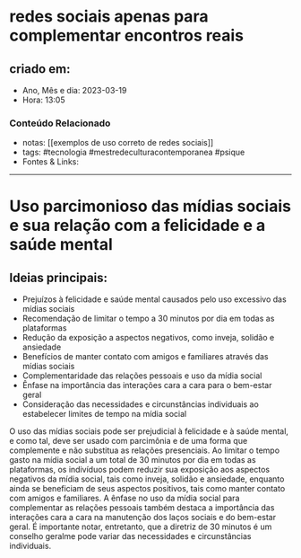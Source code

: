 # redes sociais apenas para complementar encontros reais

## criado em: 

- Ano, Mês e dia: 2023-03-19
- Hora: 13:05

### Conteúdo Relacionado

- notas: [[exemplos de uso correto de redes sociais]]
- tags: #tecnologia #mestredeculturacontemporanea #psique 
- Fontes & Links: 
---

# Uso parcimonioso das mídias sociais e sua relação com a felicidade e a saúde mental

## Ideias principais:

- Prejuízos à felicidade e saúde mental causados pelo uso excessivo das mídias sociais
- Recomendação de limitar o tempo a 30 minutos por dia em todas as plataformas
- Redução da exposição a aspectos negativos, como inveja, solidão e ansiedade
- Benefícios de manter contato com amigos e familiares através das mídias sociais
- Complementaridade das relações pessoais e uso da mídia social
- Ênfase na importância das interações cara a cara para o bem-estar geral
- Consideração das necessidades e circunstâncias individuais ao estabelecer limites de tempo na mídia social

O uso das mídias sociais pode ser prejudicial à felicidade e à saúde mental, e como tal, deve ser usado com parcimônia e de uma forma que complemente e não substitua as relações presenciais. Ao limitar o tempo gasto na mídia social a um total de 30 minutos por dia em todas as plataformas, os indivíduos podem reduzir sua exposição aos aspectos negativos da mídia social, tais como inveja, solidão e ansiedade, enquanto ainda se beneficiam de seus aspectos positivos, tais como manter contato com amigos e familiares. A ênfase no uso da mídia social para complementar as relações pessoais também destaca a importância das interações cara a cara na manutenção dos laços sociais e do bem-estar geral. É importante notar, entretanto, que a diretriz de 30 minutos é um conselho geralme pode variar das necessidades e circunstâncias individuais.
